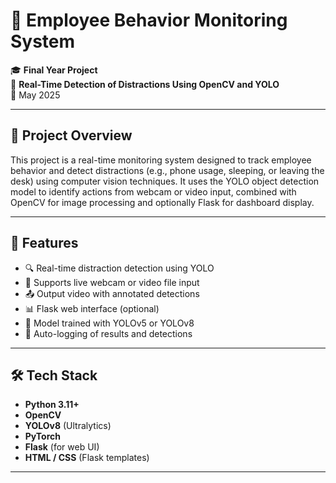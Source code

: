 # 🧠 Employee Behavior Monitoring System

🎓 **Final Year Project**  
📍 **Real-Time Detection of Distractions Using OpenCV and YOLO**  
📅 May 2025  

---

## 📌 Project Overview

This project is a real-time monitoring system designed to track employee behavior and detect distractions (e.g., phone usage, sleeping, or leaving the desk) using computer vision techniques. It uses the YOLO object detection model to identify actions from webcam or video input, combined with OpenCV for image processing and optionally Flask for dashboard display.

---

## 🚀 Features

- 🔍 Real-time distraction detection using YOLO
- 🎥 Supports live webcam or video file input
- 📤 Output video with annotated detections
- 📊 Flask web interface (optional)
- 🧠 Model trained with YOLOv5 or YOLOv8
- 📁 Auto-logging of results and detections

---

## 🛠️ Tech Stack

- **Python 3.11+**
- **OpenCV**
- **YOLOv8** (Ultralytics)
- **PyTorch**
- **Flask** (for web UI)
- **HTML / CSS** (Flask templates)

---


